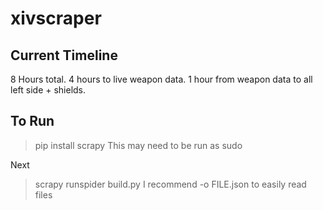 # xivscraper
## Current Timeline
 8 Hours total.
 4 hours to live weapon data.
 1 hour from weapon data to all left side + shields.
## To Run
> pip install scrapy
> This may need to be run as sudo

Next
> scrapy runspider build.py
> I recommend -o FILE.json to easily read files

